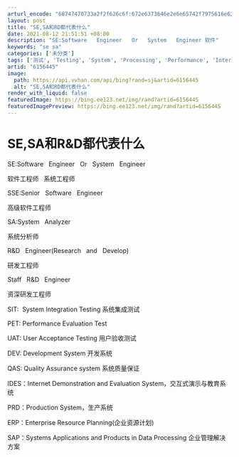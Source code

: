 ```yaml
---
arturl_encode: "68747470733a2f2f626c6f:672e6373646e2e6e65742f7975616e626f69746c6975797561:6e2f61727469636c652f64657461696c732f36313536343435"
layout: post
title: "SE,SA和RD都代表什么"
date: 2021-08-12 21:51:51 +08:00
description: "SE:Software   Engineer   Or   System   Engineer 软件"
keywords: "se sa"
categories: ['未分类']
tags: ['测试', 'Testing', 'System', 'Processing', 'Performance', 'Internet']
artid: "6156445"
image:
  path: https://api.vvhan.com/api/bing?rand=sj&artid=6156445
  alt: "SE,SA和RD都代表什么"
render_with_liquid: false
featuredImage: https://bing.ee123.net/img/rand?artid=6156445
featuredImagePreview: https://bing.ee123.net/img/rand?artid=6156445
---
```


# SE,SA和R&D都代表什么

SE:Software   Engineer   Or   System   Engineer
  
软件工程师   系统工程师
  
  
SSE:Senior   Software   Engineer
  
高级软件工程师
  
  
SA:System   Analyzer
  
系统分析师
  
  
R&D   Engineer(Research   and   Develop)
  
研发工程师
  
  
Staff   R&D   Engineer
  
资深研发工程师

SIT:  System Integration Testing 系统集成测试

PET: Performance Evaluation Test

UAT: User Acceptance Testing 用户验收测试

DEV: Development System 开发系统
  
QAS: Quality Assurance system 系统质量保证

IDES：Internet Demonstration and Evaluation System，交互式演示与教育系统

PRD：Production System，生产系统

ERP：Enterprise Resource Planning(企业资源计划)

SAP：Systems Applications and Products in Data Processing 企业管理解决方案